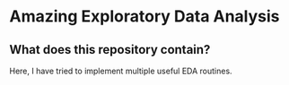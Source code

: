 # Amazing Exploratory Data Analysis
## What does this repository contain?
Here, I have tried to implement multiple useful EDA routines.
